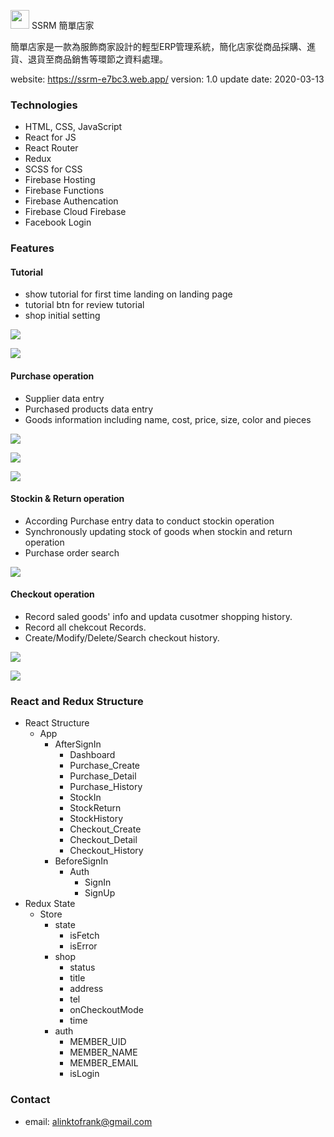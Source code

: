 <img src="https://i.imgur.com/tDAl8oW.png  " width=30px/> SSRM 簡單店家

簡單店家是一款為服飾商家設計的輕型ERP管理系統，簡化店家從商品採購、進貨、退貨至商品銷售等環節之資料處理。

website: https://ssrm-e7bc3.web.app/
version: 1.0 
update date: 2020-03-13

### Technologies
* HTML, CSS, JavaScript
* React for JS
* React Router
* Redux
* SCSS for CSS
* Firebase Hosting
* Firebase Functions
* Firebase Authencation
* Firebase Cloud Firebase
* Facebook Login

### Features
#### Tutorial
* show tutorial for first time landing on landing page
* tutorial btn for review tutorial
* shop initial setting

![](https://i.imgur.com/SF5DSXy.png)

![](https://i.imgur.com/OUVYusv.png)

#### Purchase operation
* Supplier data entry 
* Purchased products data entry
* Goods information including name, cost, price, size, color and pieces 

![](https://i.imgur.com/t7fkQa6.png)

![](https://i.imgur.com/G6XLRvA.png)

![](https://i.imgur.com/uGr19Fn.png)

#### Stockin & Return operation
* According Purchase entry data to conduct stockin operation
* Synchronously updating stock of goods when stockin and return operation
* Purchase order search

![](https://i.imgur.com/JgYBKpY.png)

#### Checkout operation
* Record saled goods' info and updata cusotmer shopping history.
* Record all chekcout Records.
* Create/Modify/Delete/Search checkout history.

![](https://i.imgur.com/RpwwyK2.png)

![](https://i.imgur.com/snlSnLx.png)

### React and Redux Structure
* React Structure
    * App
        * AfterSignIn
            * Dashboard
            * Purchase_Create
            * Purchase_Detail
			* Purchase_History
			* StockIn
			* StockReturn
			* StockHistory
			* Checkout_Create
			* Checkout_Detail
			* Checkout_History
        * BeforeSignIn
            * Auth
				* SignIn
				* SignUp
* Redux State
    * Store
        * state
			* isFetch
			* isError
		* shop
			* status
			* title
			* address
			* tel
			* onCheckoutMode
			* time
		* auth
			* MEMBER_UID
			* MEMBER_NAME
			* MEMBER_EMAIL
			* isLogin

### Contact
* email: alinktofrank@gmail.com
